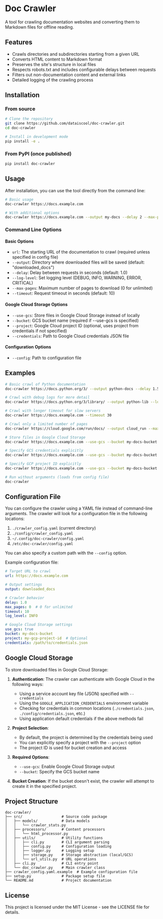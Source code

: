 # Doc Crawler

A tool for crawling documentation websites and converting them to Markdown files for offline reading.

## Features

- Crawls directories and subdirectories starting from a given URL
- Converts HTML content to Markdown format
- Preserves the site's structure in local files
- Respects robots.txt and includes configurable delays between requests
- Filters out non-documentation content and external links
- Detailed logging of the crawling process

## Installation

### From source

```bash
# Clone the repository
git clone https://github.com/dataiscool/doc-crawler.git
cd doc-crawler

# Install in development mode
pip install -e .
```

### From PyPI (once published)

```bash
pip install doc-crawler
```

## Usage

After installation, you can use the tool directly from the command line:

```bash
# Basic usage
doc-crawler https://docs.example.com

# With additional options
doc-crawler https://docs.example.com --output my-docs --delay 2 --max-pages 100
```

### Command Line Options

#### Basic Options
- `url`: The starting URL of the documentation to crawl (required unless specified in config file)
- `--output`: Directory where downloaded files will be saved (default: "downloaded_docs")
- `--delay`: Delay between requests in seconds (default: 1.0)
- `--log-level`: Set logging level (DEBUG, INFO, WARNING, ERROR, CRITICAL)
- `--max-pages`: Maximum number of pages to download (0 for unlimited)
- `--timeout`: Request timeout in seconds (default: 10)

#### Google Cloud Storage Options
- `--use-gcs`: Store files in Google Cloud Storage instead of locally
- `--bucket`: GCS bucket name (required if --use-gcs is specified)
- `--project`: Google Cloud project ID (optional, uses project from credentials if not specified)
- `--credentials`: Path to Google Cloud credentials JSON file

#### Configuration Options
- `--config`: Path to configuration file

## Examples

```bash
# Basic crawl of Python documentation
doc-crawler https://docs.python.org/3/ --output python-docs --delay 1.5

# Crawl with debug logs for more detail
doc-crawler https://docs.python.org/3/library/ --output python-lib --log-level DEBUG

# Crawl with longer timeout for slow servers
doc-crawler https://docs.example.com --timeout 30

# Crawl only a limited number of pages
doc-crawler https://cloud.google.com/run/docs/ --output cloud_run --max-pages 50

# Store files in Google Cloud Storage
doc-crawler https://docs.example.com --use-gcs --bucket my-docs-bucket

# Specify GCS credentials explicitly
doc-crawler https://docs.example.com --use-gcs --bucket my-docs-bucket --credentials ./gcp-credentials.json

# Specify GCP project ID explicitly
doc-crawler https://docs.example.com --use-gcs --bucket my-docs-bucket --project my-gcp-project

# Run without arguments (loads from config file)
doc-crawler
```

## Configuration File

You can configure the crawler using a YAML file instead of command-line arguments. The crawler will look for a configuration file in the following locations:

1. `./crawler_config.yaml` (current directory)
2. `./config/crawler_config.yaml`
3. `~/.config/doc-crawler/config.yaml`
4. `/etc/doc-crawler/config.yaml`

You can also specify a custom path with the `--config` option.

Example configuration file:

```yaml
# Target URL to crawl
url: https://docs.example.com

# Output settings
output: downloaded_docs

# Crawler behavior
delay: 1.0
max_pages: 0  # 0 for unlimited
timeout: 10
log_level: INFO

# Google Cloud Storage settings
use_gcs: true
bucket: my-docs-bucket
project: my-gcp-project-id  # Optional
credentials: /path/to/credentials.json
```

## Google Cloud Storage

To store downloaded files in Google Cloud Storage:

1. **Authentication**: The crawler can authenticate with Google Cloud in the following ways:
   - Using a service account key file (JSON) specified with `--credentials`
   - Using the `GOOGLE_APPLICATION_CREDENTIALS` environment variable
   - Checking for credentials in common locations (`./credentials.json`, `./config/credentials.json`, etc.)
   - Using application default credentials if the above methods fail

2. **Project Selection**:
   - By default, the project is determined by the credentials being used
   - You can explicitly specify a project with the `--project` option
   - The project ID is used for bucket creation and access

3. **Required Options**:
   - `--use-gcs`: Enable Google Cloud Storage output
   - `--bucket`: Specify the GCS bucket name

4. **Bucket Creation**: If the bucket doesn't exist, the crawler will attempt to create it in the specified project.

## Project Structure

```
doc-crawler/
├── src/                  # Source code package
│   ├── models/           # Data models
│   │   └── crawler_stats.py
│   ├── processors/       # Content processors
│   │   └── html_processor.py
│   ├── utils/            # Utility functions
│   │   ├── cli.py        # CLI argument parsing
│   │   ├── config.py     # Configuration loading
│   │   ├── logger.py     # Logging setup
│   │   ├── storage.py    # Storage abstraction (local/GCS)
│   │   └── url_utils.py  # URL operations
│   ├── cli.py            # CLI entry point
│   └── doc_crawler.py    # Main crawler class
├── crawler_config.yaml.example  # Example configuration file
├── setup.py              # Package setup file
└── README.md             # Project documentation
```

## License

This project is licensed under the MIT License - see the LICENSE file for details.
